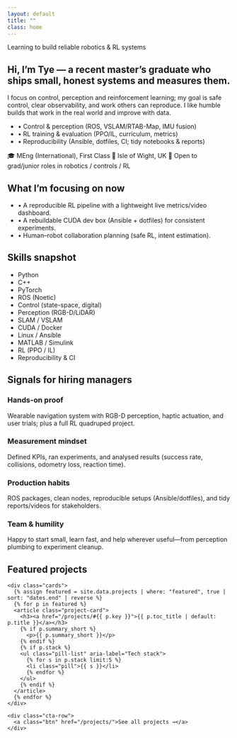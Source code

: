 ```yaml
---
layout: default
title: ""
class: home
---
```


<style>
/* -------- Home-only styles (scoped to .home) -------- */
.home .wrap { max-width: 1080px; }
.home .hero {
  margin: 2.5rem 0 2rem;
  display: grid;
  gap: 1.25rem;
}
.home .eyebrow {
  font-size: .9rem;
  letter-spacing: .06em;
  text-transform: uppercase;
  opacity: .8;
}
.home .hero h1 {
  font-size: clamp(1.6rem, 2.6vw, 2.2rem);
  line-height: 1.2;
  margin: .25rem 0 .25rem;
}
.home .lead {
  font-size: 1.03rem;
  max-width: 72ch;
}
.home .quick-points { margin: .5rem 0 0; }
.home .quick-points li { margin: .15rem 0; }

.home .meta {
  display: flex; flex-wrap: wrap; gap: .7rem 1rem;
  font-size: .95rem; opacity: .9;
}
.home .meta span { white-space: nowrap; }

.home section { margin: 2.25rem 0 0; }

.home .pill-list {
  display: flex; flex-wrap: wrap; gap: .5rem .6rem;
  padding: 0; list-style: none;
}
.home .pill {
  padding: .35rem .6rem; border-radius: 999px;
  border: 1px solid var(--border, #e3e3e3);
  font-size: .92rem;
}

.home .grid {
  display: grid;
  gap: 1rem;
  grid-template-columns: repeat(auto-fill, minmax(220px, 1fr));
}
.home .grid-card {
  border: 1px solid var(--border, #e3e3e3);
  border-radius: 12px;
  padding: .9rem .95rem;
  background: var(--card, #fff);
}
.home .grid-card h3 { margin: 0 0 .4rem; font-size: 1.02rem; }
.home .grid-card p { margin: 0; font-size: .95rem; opacity: .95; }

.home .featured-head { margin-top: 2.25rem; }
.home .cta-row { margin-top: .75rem; }
.home .btn {
  display: inline-block; padding: .55rem .9rem; border-radius: 8px;
  border: 1px solid var(--border, #e3e3e3); text-decoration: none;
}
</style>

<div class="wrap">

  <section class="hero">
    <div class="eyebrow">Learning to build reliable robotics & RL systems</div>
    <h1>Hi, I’m Tye — a recent master’s graduate who ships small, honest systems and measures them.</h1>
    <p class="lead">
      I focus on control, perception and reinforcement learning; my goal is safe control, clear observability,
      and work others can reproduce. I like humble builds that work in the real world and improve with data.
    </p>
    <ul class="quick-points">
      <li>• Control & perception (ROS, VSLAM/RTAB-Map, IMU fusion)</li>
      <li>• RL training & evaluation (PPO/IL, curriculum, metrics)</li>
      <li>• Reproducibility (Ansible, dotfiles, CI; tidy notebooks & reports)</li>
    </ul>
    <div class="meta">
      <span>🎓 MEng (International), First Class</span>
      <span>📍 Isle of Wight, UK</span>
      <span>🔎 Open to grad/junior roles in robotics / controls / RL</span>
    </div>
  </section>

  <section aria-labelledby="focus-now">
    <h2 id="focus-now">What I’m focusing on now</h2>
    <ul class="quick-points">
      <li>• A reproducible RL pipeline with a lightweight live metrics/video dashboard.</li>
      <li>• A rebuildable CUDA dev box (Ansible + dotfiles) for consistent experiments.</li>
      <li>• Human–robot collaboration planning (safe RL, intent estimation).</li>
    </ul>
  </section>

  <section aria-labelledby="skills">
    <h2 id="skills">Skills snapshot</h2>
    <ul class="pill-list" role="list">
      <li class="pill">Python</li>
      <li class="pill">C++</li>
      <li class="pill">PyTorch</li>
      <li class="pill">ROS (Noetic)</li>
      <li class="pill">Control (state-space, digital)</li>
      <li class="pill">Perception (RGB-D/LiDAR)</li>
      <li class="pill">SLAM / VSLAM</li>
      <li class="pill">CUDA / Docker</li>
      <li class="pill">Linux / Ansible</li>
      <li class="pill">MATLAB / Simulink</li>
      <li class="pill">RL (PPO / IL)</li>
      <li class="pill">Reproducibility & CI</li>
    </ul>
  </section>

  <section aria-labelledby="evidence">
    <h2 id="evidence">Signals for hiring managers</h2>
    <div class="grid">
      <article class="grid-card">
        <h3>Hands-on proof</h3>
        <p>Wearable navigation system with RGB-D perception, haptic actuation, and user trials; plus a full RL quadruped project.</p>
      </article>
      <article class="grid-card">
        <h3>Measurement mindset</h3>
        <p>Defined KPIs, ran experiments, and analysed results (success rate, collisions, odometry loss, reaction time).</p>
      </article>
      <article class="grid-card">
        <h3>Production habits</h3>
        <p>ROS packages, clean nodes, reproducible setups (Ansible/dotfiles), and tidy reports/videos for stakeholders.</p>
      </article>
      <article class="grid-card">
        <h3>Team & humility</h3>
        <p>Happy to start small, learn fast, and help wherever useful—from perception plumbing to experiment cleanup.</p>
      </article>
    </div>
  </section>

  <!-- ===== Featured projects (kept close to your current structure) ===== -->
  <section class="featured-head" aria-labelledby="featured">
    <h2 id="featured">Featured projects</h2>

    <div class="cards">
      {% assign featured = site.data.projects | where: "featured", true | sort: "dates.end" | reverse %}
      {% for p in featured %}
      <article class="project-card">
        <h3><a href="/projects/#{{ p.key }}">{{ p.toc_title | default: p.title }}</a></h3>
        {% if p.summary_short %}
          <p>{{ p.summary_short }}</p>
        {% endif %}
        {% if p.stack %}
        <ul class="pill-list" aria-label="Tech stack">
          {% for s in p.stack limit:5 %}
          <li class="pill">{{ s }}</li>
          {% endfor %}
        </ul>
        {% endif %}
      </article>
      {% endfor %}
    </div>

    <div class="cta-row">
      <a class="btn" href="/projects/">See all projects →</a>
    </div>
  </section>

</div>
